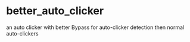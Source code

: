 # better_auto_clicker
an auto clicker with better Bypass for auto-clicker detection then normal auto-clickers
